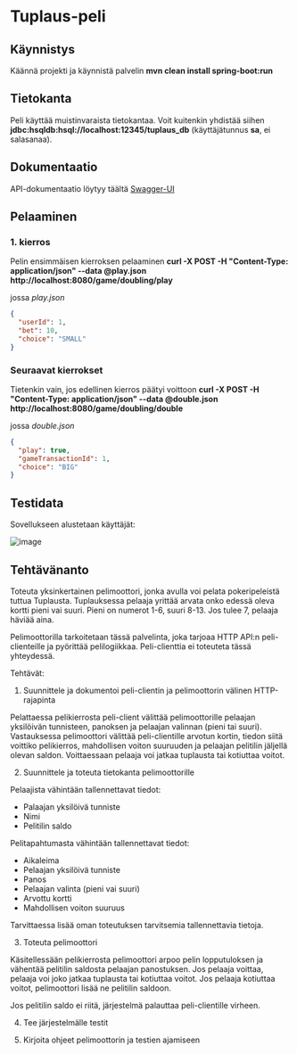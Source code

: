 # Tuplaus-peli

## Käynnistys
Käännä projekti ja käynnistä palvelin **mvn clean install spring-boot:run**

## Tietokanta
Peli käyttää muistinvaraista tietokantaa. Voit kuitenkin yhdistää siihen **jdbc:hsqldb:hsql://localhost:12345/tuplaus_db** (käyttäjätunnus **sa**, ei salasanaa).

## Dokumentaatio
API-dokumentaatio löytyy täältä [Swagger-UI](http://localhost:8080/swagger-ui/index.html)

## Pelaaminen

### 1. kierros
Pelin ensimmäisen kierroksen pelaaminen **curl -X POST -H "Content-Type: application/json" --data @play.json http://localhost:8080/game/doubling/play**

jossa _play.json_

```json
{
  "userId": 1,
  "bet": 10,
  "choice": "SMALL"
}
```

### Seuraavat kierrokset
Tietenkin vain, jos edellinen kierros päätyi voittoon **curl -X POST -H "Content-Type: application/json" --data @double.json http://localhost:8080/game/doubling/double**

jossa _double.json_

```json
{
  "play": true,
  "gameTransactionId": 1,
  "choice": "BIG"
}
```

## Testidata

Sovellukseen alustetaan käyttäjät:

![image](https://github.com/ollipuljula/tuplaus/assets/23175947/5041c84d-2007-4d68-b8d4-f3fac55bb4f9)

## Tehtävänanto

Toteuta yksinkertainen pelimoottori, jonka avulla voi pelata pokeripeleistä tuttua Tuplausta. Tuplauksessa pelaaja yrittää arvata onko edessä oleva kortti pieni vai suuri. Pieni on numerot 1-6, suuri 8-13. Jos tulee 7, pelaaja häviää aina.

Pelimoottorilla tarkoitetaan tässä palvelinta, joka tarjoaa HTTP API:n peli-clienteille ja pyörittää pelilogiikkaa. Peli-clienttia ei toteuteta tässä yhteydessä.

Tehtävät:

1. Suunnittele ja dokumentoi peli-clientin ja pelimoottorin välinen HTTP-rajapinta

Pelattaessa pelikierrosta peli-client välittää pelimoottorille pelaajan yksilöivän tunnisteen, panoksen ja pelaajan valinnan (pieni tai suuri). Vastauksessa pelimoottori välittää peli-clientille arvotun kortin, tiedon siitä voittiko pelikierros, mahdollisen voiton suuruuden ja pelaajan pelitilin jäljellä olevan saldon. Voittaessaan pelaaja voi jatkaa tuplausta tai kotiuttaa voitot.

2. Suunnittele ja toteuta tietokanta pelimoottorille

Pelaajista vähintään tallennettavat tiedot:
- Palaajan yksilöivä tunniste
- Nimi
- Pelitilin saldo

Pelitapahtumasta vähintään tallennettavat tiedot:
- Aikaleima
- Pelaajan yksilöivä tunniste
- Panos
- Pelaajan valinta (pieni vai suuri)
- Arvottu kortti
- Mahdollisen voiton suuruus

Tarvittaessa lisää oman toteutuksen tarvitsemia tallennettavia tietoja.

3. Toteuta pelimoottori

Käsitellessään pelikierrosta pelimoottori arpoo pelin lopputuloksen ja vähentää pelitilin saldosta pelaajan panostuksen. Jos pelaaja voittaa, pelaaja voi joko jatkaa tuplausta tai kotiuttaa voitot. Jos pelaaja kotiuttaa voitot, pelimoottori lisää ne pelitilin saldoon.

Jos pelitilin saldo ei riitä, järjestelmä palauttaa peli-clientille virheen.

4. Tee järjestelmälle testit

5. Kirjoita ohjeet pelimoottorin ja testien ajamiseen

